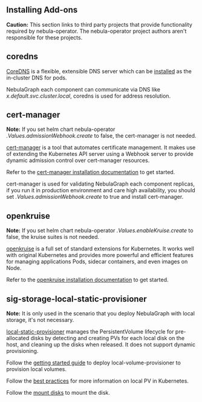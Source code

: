 ## Installing Add-ons

**Caution:**
This section links to third party projects that provide functionality required by nebula-operator. The nebula-operator
project authors aren't responsible for these projects.

## coredns

[CoreDNS](https://coredns.io/) is a flexible, extensible DNS server which can
be [installed](https://github.com/coredns/deployment/tree/master/kubernetes) as the in-cluster DNS for pods.

NebulaGraph each component can communicate via DNS like _x.default.svc.cluster.local_, coredns is used for address
resolution.

## cert-manager

**Note:**
If you set helm chart nebula-operator _.Values.admissionWebhook.create_ to false, the cert-manager is not needed.

[cert-manager](https://cert-manager.io/) is a tool that automates certificate management. It makes use of extending the
Kubernetes API server using a Webhook server to provide dynamic admission control over cert-manager resources.

Refer to the [cert-manager installation documentation](https://cert-manager.io/docs/installation/) to get
started.

cert-manager is used for validating NebulaGraph each component replicas, if you run it in production environment and
care high availability, you should set  _.Values.admissionWebhook.create_ to true and install cert-manager.

## openkruise

**Note:**
If you set helm chart nebula-operator _.Values.enableKruise.create_ to false, the kruise suites is not needed.

[openkruise](https://openkruise.io/)  is a full set of standard extensions for Kubernetes. It works well with original
Kubernetes and provides more powerful and efficient features for managing applications Pods, sidecar containers, and
even images on Node.

Refer to the [openkruise installation documentation](https://openkruise.io/docs/installation) to get started.

## sig-storage-local-static-provisioner

**Note:**
It is only used in the scenario that you deploy NebulaGraph with local storage, it's not necessary.

[local-static-provisioner](https://github.com/kubernetes-sigs/sig-storage-local-static-provisioner) manages the
PersistentVolume lifecycle for pre-allocated disks by detecting and creating PVs for each local disk on the host, and
cleaning up the disks when released. It does not support dynamic provisioning.

Follow
the [getting started guide](https://github.com/kubernetes-sigs/sig-storage-local-static-provisioner/blob/master/docs/getting-started.md)
to deploy local-volume-provisioner to provision local volumes.

Follow
the [best practices](https://github.com/kubernetes-sigs/sig-storage-local-static-provisioner/blob/master/docs/best-practices.md)
for more information on local PV in Kubernetes.

Follow
the [mount disks](https://github.com/kubernetes-sigs/sig-storage-local-static-provisioner/blob/master/docs/operations.md#sharing-a-disk-filesystem-by-multiple-filesystem-pvs)
to mount the disk.
